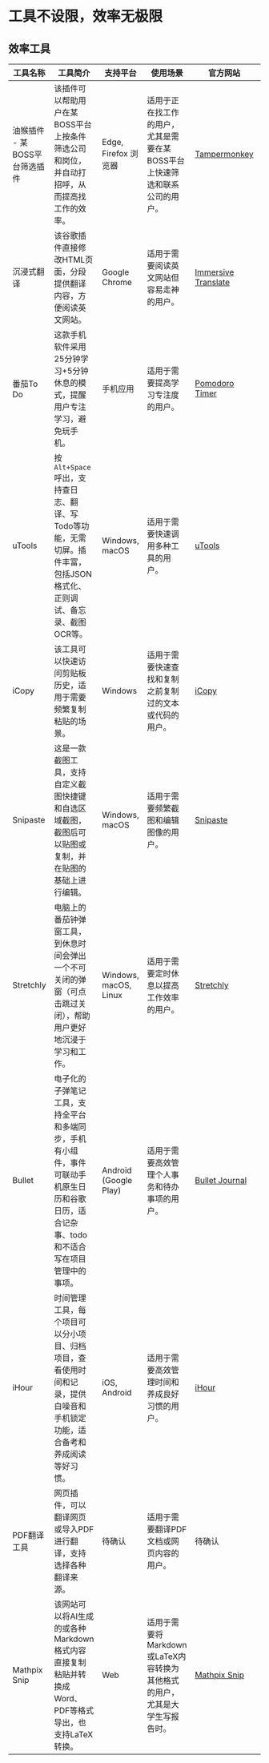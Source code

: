 # 工具不设限，效率无极限

## 效率工具

| 工具名称 | 工具简介 | 支持平台 | 使用场景 | 官方网站 | 工具推荐人 |
|----------|----------|----------|----------|----------|------------|
| 油猴插件 - 某BOSS平台筛选插件 | 该插件可以帮助用户在某BOSS平台上按条件筛选公司和岗位，并自动打招呼，从而提高找工作的效率。 | Edge, Firefox 浏览器 | 适用于正在找工作的用户，尤其是需要在某BOSS平台上快速筛选和联系公司的用户。 | [Tampermonkey](https://www.tampermonkey.net/) | 不吃糖 |
| 沉浸式翻译 | 该谷歌插件直接修改HTML页面，分段提供翻译内容，方便阅读英文网站。 | Google Chrome | 适用于需要阅读英文网站但容易走神的用户。 | [Immersive Translate](https://immersivetranslate.com/) | 佳 |
| 番茄To Do | 这款手机软件采用25分钟学习+5分钟休息的模式，提醒用户专注学习，避免玩手机。 | 手机应用 | 适用于需要提高学习专注度的用户。 | [Pomodoro Timer](https://pomofocus.io/) | 佳 |
| uTools | 按 `Alt+Space` 呼出，支持查日志、翻译、写Todo等功能，无需切屏。插件丰富，包括JSON格式化、正则调试、备忘录、截图OCR等。 | Windows, macOS | 适用于需要快速调用多种工具的用户。 | [uTools](https://u.tools/) | Ubiquitous |
| iCopy | 该工具可以快速访问剪贴板历史，适用于需要频繁复制粘贴的场景。 | Windows | 适用于需要快速查找和复制之前复制过的文本或代码的用户。 | [iCopy](https://icopy.net/) | 芦苇 |
| Snipaste | 这是一款截图工具，支持自定义截图快捷键和自选区域截图，截图后可以贴图或复制，并在贴图的基础上进行编辑。 | Windows, macOS | 适用于需要频繁截图和编辑图像的用户。 | [Snipaste](https://zh.snipaste.com/) | TMAIAM |
| Stretchly | 电脑上的番茄钟弹窗工具，到休息时间会弹出一个不可关闭的弹窗（可点击跳过关闭），帮助用户更好地沉浸于学习和工作。 | Windows, macOS, Linux | 适用于需要定时休息以提高工作效率的用户。 | [Stretchly](https://hovancik.net/stretchly/) | Asa |
| Bullet | 电子化的子弹笔记工具，支持全平台和多端同步，手机有小组件，事件可联动手机原生日历和谷歌日历，适合记杂事、todo和不适合写在项目管理中的事项。 | Android (Google Play) | 适用于需要高效管理个人事务和待办事项的用户。 | [Bullet Journal](https://bulletjournal.com/) | Asa |
| iHour | 时间管理工具，每个项目可以分小项目、归档项目，查看使用时间和记录，提供白噪音和手机锁定功能，适合备考和养成阅读等好习惯。 | iOS, Android | 适用于需要高效管理时间和养成良好习惯的用户。 | [iHour](https://www.ihourapp.com/) | 7:0 |
| PDF翻译工具 | 网页插件，可以翻译网页或导入PDF进行翻译，支持选择各种翻译来源。 | 待确认 | 适用于需要翻译PDF文档或网页内容的用户。 | 待确认 | 7:0 |
| Mathpix Snip | 该网站可以将AI生成的或各种Markdown格式内容直接复制粘贴并转换成Word、PDF等格式导出，也支持LaTeX转换。 | Web | 适用于需要将Markdown或LaTeX内容转换为其他格式的用户，尤其是大学生写报告时。 | [Mathpix Snip](https://snip.mathpix.com/) | Chloe |


